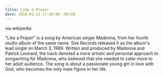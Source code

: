 ```yaml
---
title: Like a Prayer
date: 2018-01-21 17:49:00 -05:00
---
```


via wikipedia

"Like a Prayer" is a song by American singer Madonna, from her fourth studio album of the same name. Sire Records released it as the album's lead single on March 3, 1989. Written and produced by Madonna and Patrick Leonard, the track denoted a more artistic and personal approach to songwriting for Madonna, who believed that she needed to cater more to her adult audience. The song is about a passionate young girl in love with God, who becomes the only male figure in her life.